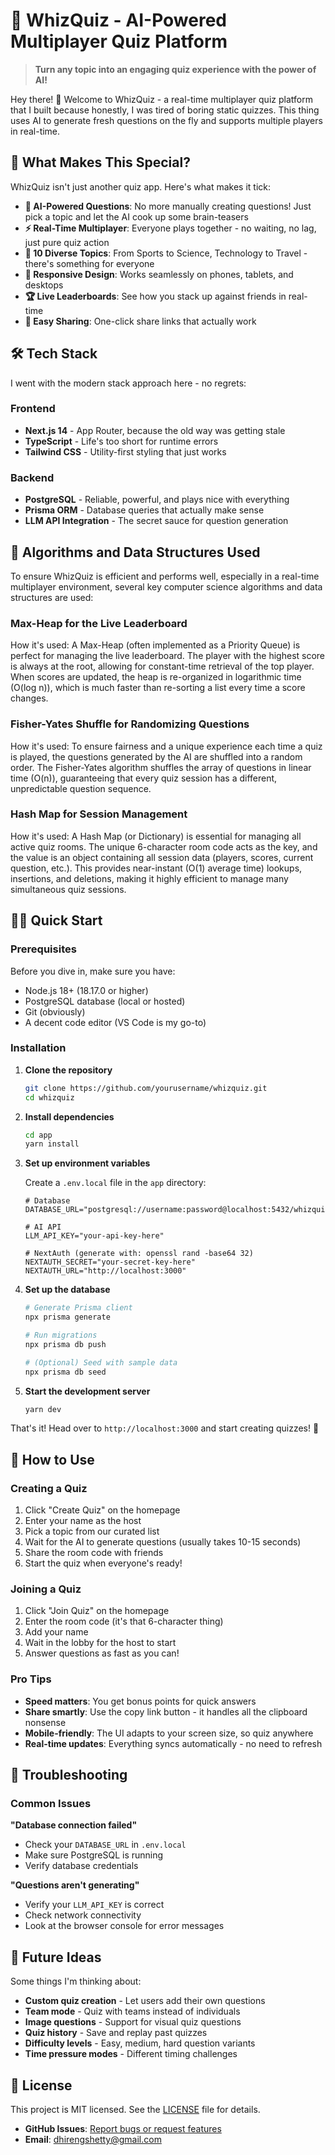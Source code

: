 
# 🧠 WhizQuiz - AI-Powered Multiplayer Quiz Platform

> **Turn any topic into an engaging quiz experience with the power of AI!**

Hey there! 👋 Welcome to WhizQuiz - a real-time multiplayer quiz platform that I built because honestly, I was tired of boring static quizzes. This thing uses AI to generate fresh questions on the fly and supports multiple players in real-time.

## 🚀 What Makes This Special?

WhizQuiz isn't just another quiz app. Here's what makes it tick:

- **🤖 AI-Powered Questions**: No more manually creating questions! Just pick a topic and let the AI cook up some brain-teasers
- **⚡ Real-Time Multiplayer**: Everyone plays together - no waiting, no lag, just pure quiz action
- **🎯 10 Diverse Topics**: From Sports to Science, Technology to Travel - there's something for everyone
- **📱 Responsive Design**: Works seamlessly on phones, tablets, and desktops 
- **🏆 Live Leaderboards**: See how you stack up against friends in real-time
- **🔗 Easy Sharing**: One-click share links that actually work

## 🛠️ Tech Stack

I went with the modern stack approach here - no regrets:

### Frontend
- **Next.js 14** - App Router, because the old way was getting stale
- **TypeScript** - Life's too short for runtime errors
- **Tailwind CSS** - Utility-first styling that just works

### Backend
- **PostgreSQL** - Reliable, powerful, and plays nice with everything
- **Prisma ORM** - Database queries that actually make sense
- **LLM API Integration** - The secret sauce for question generation

## 🧠 Algorithms and Data Structures Used
To ensure WhizQuiz is efficient and performs well, especially in a real-time multiplayer environment, several key computer science algorithms and data structures are used:

### Max-Heap for the Live Leaderboard

How it's used: A Max-Heap (often implemented as a Priority Queue) is perfect for managing the live leaderboard. The player with the highest score is always at the root, allowing for constant-time retrieval of the top player. When scores are updated, the heap is re-organized in logarithmic time (O(log n)), which is much faster than re-sorting a list every time a score changes.

### Fisher-Yates Shuffle for Randomizing Questions

How it's used: To ensure fairness and a unique experience each time a quiz is played, the questions generated by the AI are shuffled into a random order. The Fisher-Yates algorithm shuffles the array of questions in linear time (O(n)), guaranteeing that every quiz session has a different, unpredictable question sequence.

### Hash Map for Session Management

How it's used: A Hash Map (or Dictionary) is essential for managing all active quiz rooms. The unique 6-character room code acts as the key, and the value is an object containing all session data (players, scores, current question, etc.). This provides near-instant (O(1) average time) lookups, insertions, and deletions, making it highly efficient to manage many simultaneous quiz sessions.


## 🏃‍♂️ Quick Start

### Prerequisites

Before you dive in, make sure you have:
- Node.js 18+ (18.17.0 or higher)
- PostgreSQL database (local or hosted)
- Git (obviously)
- A decent code editor (VS Code is my go-to)

### Installation

1. **Clone the repository**
   ```bash
   git clone https://github.com/yourusername/whizquiz.git
   cd whizquiz
   ```

2. **Install dependencies**
   ```bash
   cd app
   yarn install
   ```

3. **Set up environment variables**
   
   Create a `.env.local` file in the `app` directory:
   ```env
   # Database
   DATABASE_URL="postgresql://username:password@localhost:5432/whizquiz"
   
   # AI API
   LLM_API_KEY="your-api-key-here"
   
   # NextAuth (generate with: openssl rand -base64 32)
   NEXTAUTH_SECRET="your-secret-key-here"
   NEXTAUTH_URL="http://localhost:3000"
   ```

4. **Set up the database**
   ```bash
   # Generate Prisma client
   npx prisma generate
   
   # Run migrations
   npx prisma db push
   
   # (Optional) Seed with sample data
   npx prisma db seed
   ```

5. **Start the development server**
   ```bash
   yarn dev
   ```

That's it! Head over to `http://localhost:3000` and start creating quizzes! 🎉

## 📖 How to Use

### Creating a Quiz
1. Click "Create Quiz" on the homepage
2. Enter your name as the host
3. Pick a topic from our curated list
4. Wait for the AI to generate questions (usually takes 10-15 seconds)
5. Share the room code with friends
6. Start the quiz when everyone's ready!

### Joining a Quiz
1. Click "Join Quiz" on the homepage
2. Enter the room code (it's that 6-character thing)
3. Add your name
4. Wait in the lobby for the host to start
5. Answer questions as fast as you can!

### Pro Tips
- **Speed matters**: You get bonus points for quick answers
- **Share smartly**: Use the copy link button - it handles all the clipboard nonsense
- **Mobile-friendly**: The UI adapts to your screen size, so quiz anywhere
- **Real-time updates**: Everything syncs automatically - no need to refresh

## 🚨 Troubleshooting

### Common Issues

**"Database connection failed"**
- Check your `DATABASE_URL` in `.env.local`
- Make sure PostgreSQL is running
- Verify database credentials

**"Questions aren't generating"**
- Verify your `LLM_API_KEY` is correct
- Check network connectivity
- Look at the browser console for error messages


## 🎯 Future Ideas

Some things I'm thinking about:
- **Custom quiz creation** - Let users add their own questions
- **Team mode** - Quiz with teams instead of individuals
- **Image questions** - Support for visual quiz questions
- **Quiz history** - Save and replay past quizzes
- **Difficulty levels** - Easy, medium, hard question variants
- **Time pressure modes** - Different timing challenges

## 📄 License

This project is MIT licensed. See the [LICENSE](LICENSE) file for details.


- **GitHub Issues**: [Report bugs or request features](https://github.com/dhirengshetty14/whizquiz/issues)
- **Email**: dhirengshetty@gmail.com
